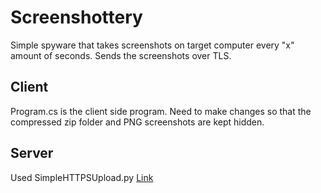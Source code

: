 # Screenshottery
Simple spyware that takes screenshots on target computer every "x" amount of seconds.
Sends the screenshots over TLS.

## Client
Program.cs is the client side program. Need to make changes so that the compressed zip folder and PNG screenshots are kept hidden. 

## Server
Used SimpleHTTPSUpload.py 
[Link](https://github.com/HackLikeAPornstar/GibsonBird/blob/master/chapter5/simpleHTTPsUpload.py#L104)
